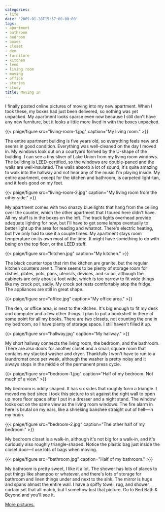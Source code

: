 ```yaml
---
categories:
- life
date: '2009-01-28T15:37:00-08:00'
tags:
- apartment
- bathroom
- bedroom
- boxes
- closet
- den
- furniture
- kitchen
- leed
- living room
- moving
- office
- stories
- study
title: Moving In
---
```


I finally posted online pictures of moving into my new apartment. When I took these, my boxes had just been delivered, so nothing was yet unpacked. My apartment looks sparse even now because I still don't have any new furniture, but it looks a little more lived in with the boxes unpacked.

{{< paige/figure src="living-room-1.jpg" caption="My living room." >}}

The entire apartment building is five years old, so everything feels new and seems in good condition. Everything was well-cleaned on the day I moved in. My windows look out on a courtyard formed by the U-shape of the building. I can see a tiny sliver of Lake Union from my living room windows. The building is [LEED](https://en.wikipedia.org/wiki/Leadership_in_Energy_and_Environmental_Design)-certified, so the windows are double-paned and the walls are well-insulated. The walls absorb a lot of sound; it's quite amazing to walk into the hallway and not hear any of the music I'm playing inside. My entire apartment, except for the kitchen and bathroom, is carpeted light-tan, and it feels good on my feet.

{{< paige/figure src="living-room-2.jpg" caption="My living room from the other side." >}}

My apartment comes with two snazzy blue lights that hang from the ceiling over the counter, which the other apartment that I toured here didn't have. All my stuff is in the boxes on the left. The track lights overhead provide adequate lighting for now, but I'll have to get some lamps eventually to better light up the area for reading and whatnot. There's electric heating, but I've only had to use it a couple times. My apartment stays room temperature on its own most of the time. It might have something to do with being on the top floor, or the LEED stuff.

{{< paige/figure src="kitchen.jpg" caption="My kitchen." >}}

The black counter tops that rim the kitchen are granite, but the regular kitchen counters aren't. There seems to be plenty of storage room for dishes, plates, pots, pans, utensils, devices, and so on, although the cabinets are only about a foot wide, which is too narrow to fit wide things like my crock pot, sadly. My crock pot rests comfortably atop the fridge. The appliances are still in great shape.

{{< paige/figure src="office.jpg" caption="My office area." >}}

The den, or office area, is next to the kitchen. It's big enough to fit my desk and computer and a few other things. I plan to put a bookshelf in there at some point for all my books. There are two closets, not counting the one in my bedroom, so I have plenty of storage space. I still haven't filled it up.

{{< paige/figure src="hallway.jpg" caption="My hallway." >}}

My short hallway connects the living room, the bedroom, and the bathroom. There are also doors for another closet and a small, square room that contains my stacked washer and dryer. Thankfully I won't have to run to a laundromat once per week, although the washer is pretty noisy and it always stops in the middle of the permanent press cycle.

{{< paige/figure src="bedroom-1.jpg" caption="Half of my bedroom. Not much of a view." >}}

My bedroom is oddly shaped. It has six sides that roughly form a triangle. I moved my bed since I took this picture to sit against the right wall to open up more floor space after I put in a dresser and a night stand. The window looks out on the same view as the living room windows. The fire alarm in here is brutal on my ears, like a shrieking banshee straight out of hell&mdash;in my brain.

{{< paige/figure src="bedroom-2.jpg" caption="The other half of my bedroom." >}}

My bedroom closet is a walk-in, although it's not big for a walk-in, and it's curiously also roughly triangle-shaped. Notice the plastic bag just inside the closet door&mdash;I use lots of bags when moving.

{{< paige/figure src="bathroom.jpg" caption="Half of my bathroom." >}}

My bathroom is pretty sweet, I like it a lot. The shower has lots of places to put things like shampoo or whatever, and there's lots of storage for bathroom and linen things under and next to the sink. The mirror is huge and spans almost the entire wall. I have a spiffy towel, rug, and shower curtain set that all match, but I somehow lost that picture. Go to Bed Bath & Beyond and you'll see it.

[More pictures.](https://faught.shutterfly.com/243)
